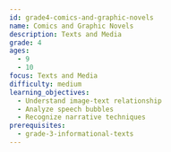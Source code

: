 ```yaml
---
id: grade4-comics-and-graphic-novels
name: Comics and Graphic Novels
description: Texts and Media
grade: 4
ages:
  - 9
  - 10
focus: Texts and Media
difficulty: medium
learning_objectives:
  - Understand image-text relationship
  - Analyze speech bubbles
  - Recognize narrative techniques
prerequisites:
  - grade-3-informational-texts
---
```


